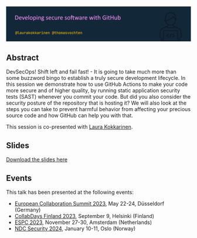 ![Developing secure software with GitHub](devsec-github.png)

## Abstract

DevSecOps! Shift left and fail fast! - It is going to take much more than some buzzword bingo to establish a truly secure development lifecycle. In this session we demonstrate how to use GitHub Actions to make your code more secure and of higher quality, by running static application security tests (SAST) whenever you commit your code. But did you also consider the security posture of the repository that is hosting it? We will also look at the steps you can take to prevent harmful behavior from affecting your precious source code and how GitHub can help you with that.

This session is co-presented with [Laura Kokkarinen](https://laurakokkarinen.com/).

## Slides

[Download the slides here](devsec-github.pdf)

## Events

This talk has been presented at the following events:

- [European Collaboration Summit 2023](https://collabsummit.eu/), May 22-24, Düsseldorf (Germany)
- [CollabDays Finland 2023](https://www.collabdays.org/2023-finland/), September 9, Helsinki (Finland)
- [ESPC 2023](https://www.sharepointeurope.com/), November 27-30, Amsterdam (Netherlands)
- [NDC Security 2024](https://ndc-security.com/), January 10-11, Oslo (Norway)

